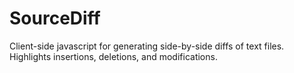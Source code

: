 SourceDiff
==========

Client-side javascript for generating side-by-side diffs of text files. Highlights insertions, deletions, and modifications.
